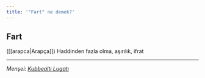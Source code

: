 ```yaml
---
title: '"Fart" ne demek?'
---
```


## Fart
([[arapca|Arapça]]) Haddinden fazla olma, aşırılık, ifrat

---
*Menşei: [Kubbealtı Lugatı](https://lugatim.com/s/fart)*